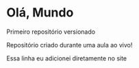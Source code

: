 # Olá, Mundo
 Primeiro repositório versionado

 Repositório criado durante uma aula ao vivo!
 
 Essa linha eu adicionei diretamente no site
